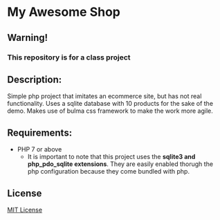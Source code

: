 # My Awesome Shop

## Warning!
### **This repository is for a class project**

## Description:
Simple php project that imitates an ecommerce site, but has not real functionality.
Uses a sqlite database with 10 products for the sake of the demo.
Makes use of bulma css framework to make the work more agile.

## Requirements:

-   PHP 7 or above
    -   It is important to note that this project uses the **sqlite3 and php_pdo_sqlite extensions**. They are easily enabled thorugh the php configuration because they come bundled with php.

## License
[MIT License](/LICENSE)
